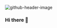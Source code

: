 ![github-header-image](https://github.com/FlWerner/FlWerner/assets/76451227/1550749b-a1d9-4cde-89a3-1388b713071c)


### Hi there 👋

<!--
**FlWerner/FlWerner** is a ✨ _special_ ✨ repository because its `README.md` (this file) appears on your GitHub profile.

Here are some ideas to get you started:

- 🔭 I’m currently working on ...
- 🌱 I’m currently learning ...
- 👯 I’m looking to collaborate on ...
- 🤔 I’m looking for help with ...
- 💬 Ask me about ...
- 📫 How to reach me: ...
- 😄 Pronouns: ...
- ⚡ Fun fact: ...
-->
